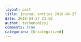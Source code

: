 ```yaml
---
layout: post
title: journal entries 2018-04-27
date: 2018-04-27 23:50
author: techenomics1
comments: true
categories: [Uncategorized]
---
```

